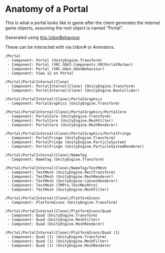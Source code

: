 # Anatomy of a Portal
This is what a portal looks like in game after the client generates the internal game objects, assuming the root object is named "Portal".

Generated using [this UdonBehaviour](/Assets/Eremite/_shared/Scripts/LogChildren.cs)

These can be interacted with via Udon# or Animators.

```
/Portal
 - Component: Portal (UnityEngine.Transform)
 - Component: Portal (VRC.SDK3.Components.VRCPortalMarker)
 - Component: Portal (VRC.Udon.UdonBehaviour)
 - Component: View 12 on Portal

/Portal/PortalInternal(Clone)
 - Component: PortalInternal(Clone) (UnityEngine.Transform)
 - Component: PortalInternal(Clone) (UnityEngine.BoxCollider)

/Portal/PortalInternal(Clone)/PortalGraphics
 - Component: PortalGraphics (UnityEngine.Transform)

/Portal/PortalInternal(Clone)/PortalGraphics/PortalCore
 - Component: PortalCore (UnityEngine.Transform)
 - Component: PortalCore (UnityEngine.MeshFilter)
 - Component: PortalCore (UnityEngine.MeshRenderer)

/Portal/PortalInternal(Clone)/PortalGraphics/PortalFringe
 - Component: PortalFringe (UnityEngine.Transform)
 - Component: PortalFringe (UnityEngine.ParticleSystem)
 - Component: PortalFringe (UnityEngine.ParticleSystemRenderer)

/Portal/PortalInternal(Clone)/NameTag
 - Component: NameTag (UnityEngine.Transform)

/Portal/PortalInternal(Clone)/NameTag/TextMesh
 - Component: TextMesh (UnityEngine.RectTransform)
 - Component: TextMesh (UnityEngine.MeshRenderer)
 - Component: TextMesh (UnityEngine.CanvasRenderer)
 - Component: TextMesh (TMPro.TextMeshPro)
 - Component: TextMesh (UnityEngine.MeshFilter)

/Portal/PortalInternal(Clone)/PlatformIcons
 - Component: PlatformIcons (UnityEngine.Transform)

/Portal/PortalInternal(Clone)/PlatformIcons/Quad
 - Component: Quad (UnityEngine.Transform)
 - Component: Quad (UnityEngine.MeshFilter)
 - Component: Quad (UnityEngine.MeshRenderer)

/Portal/PortalInternal(Clone)/PlatformIcons/Quad (1)
 - Component: Quad (1) (UnityEngine.Transform)
 - Component: Quad (1) (UnityEngine.MeshFilter)
 - Component: Quad (1) (UnityEngine.MeshRenderer
```
